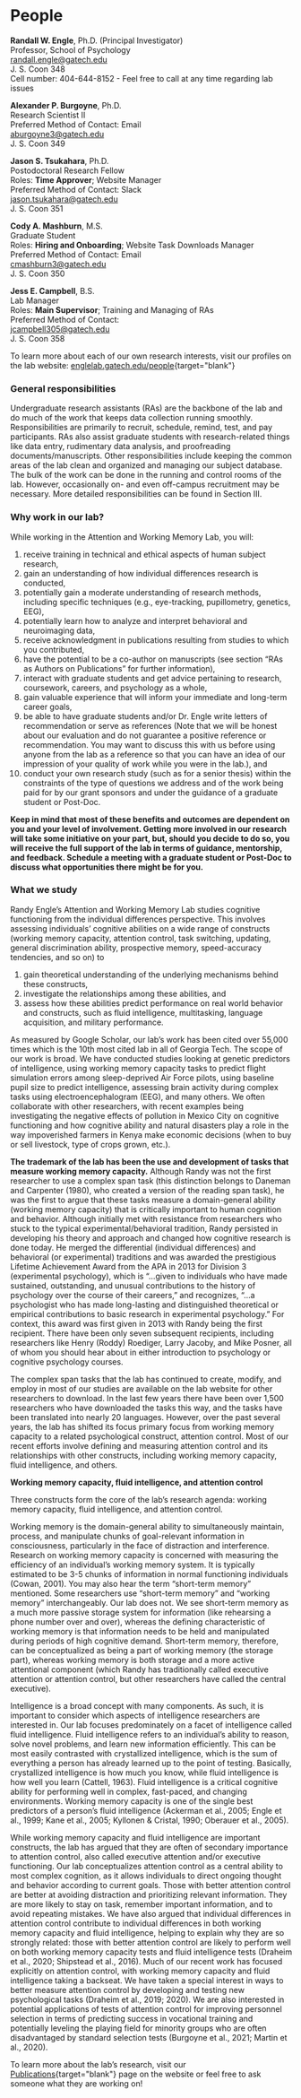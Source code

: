 # People

**Randall W. Engle**, Ph.D. (Principal Investigator)\
Professor, School of Psychology\
randall.engle@gatech.edu\
J. S. Coon 348\
Cell number: 404-644-8152 - Feel free to call at any time regarding lab issues

**Alexander P. Burgoyne**, Ph.D.\
Research Scientist II\
Preferred Method of Contact: Email\
aburgoyne3@gatech.edu\
J. S. Coon 349

**Jason S. Tsukahara**, Ph.D.\
Postodoctoral Research Fellow\
Roles: **Time Approver**; Website Manager\
Preferred Method of Contact: Slack\
jason.tsukahara@gatech.edu\
J. S. Coon 351

**Cody A. Mashburn**, M.S.\
Graduate Student\
Roles: **Hiring and Onboarding**; Website Task Downloads Manager\
Preferred Method of Contact: Email\
cmashburn3@gatech.edu\
J. S. Coon 350

**Jess E. Campbell**, B.S.\
Lab Manager\
Roles: **Main Supervisor**; Training and Managing of RAs\
Preferred Method of Contact:\
jcampbell305@gatech.edu\
J. S. Coon 358

To learn more about each of our own research interests, visit our profiles on the lab website: [englelab.gatech.edu/people](http://englelab.gatech.edu/people.html){target="blank"}

### General responsibilities

Undergraduate research assistants (RAs) are the backbone of the lab and do much of the work that keeps data collection running smoothly. Responsibilities are primarily to recruit, schedule, remind, test, and pay participants. RAs also assist graduate students with research-related things like data entry, rudimentary data analysis, and proofreading documents/manuscripts. Other responsibilities include keeping the common areas of the lab clean and organized and managing our subject database. The bulk of the work can be done in the running and control rooms of the lab. However, occasionally on- and even off-campus recruitment may be necessary. More detailed responsibilities can be found in Section III.

### Why work in our lab?

While working in the Attention and Working Memory Lab, you will:

1. receive training in technical and ethical aspects of human subject research,
2. gain an understanding of how individual differences research is conducted,
3. potentially gain a moderate understanding of research methods, including specific techniques (e.g., eye-tracking, pupillometry, genetics, EEG),
4. potentially learn how to analyze and interpret behavioral and neuroimaging data,
5. receive acknowledgment in publications resulting from studies to which you contributed,
6. have the potential to be a co-author on manuscripts (see section “RAs as Authors on Publications” for further information),
7. interact with graduate students and get advice pertaining to research, coursework, careers, and psychology as a whole,
8. gain valuable experience that will inform your immediate and long-term career goals,
9. be able to have graduate students and/or Dr. Engle write letters of recommendation or serve as references (Note that we will be honest about our evaluation and do not guarantee a positive reference or recommendation. You may want to discuss this with us before using anyone from the lab as a reference so that you can have an idea of our impression of your quality of work while you were in the lab.), and
10. conduct your own research study (such as for a senior thesis) within the constraints of the type of questions we address and of the work being paid for by our grant sponsors and under the guidance of a graduate student or Post-Doc.

**Keep in mind that most of these benefits and outcomes are dependent on you and your level of involvement. Getting more involved in our research will take some initiative on your part, but, should you decide to do so, you will receive the full support of the lab in terms of guidance, mentorship, and feedback. Schedule a meeting with a graduate student or Post-Doc to discuss what opportunities there might be for you.**

### What we study

Randy Engle’s Attention and Working Memory Lab studies cognitive functioning from the individual differences perspective. This involves assessing individuals’ cognitive abilities on a wide range of constructs (working memory capacity, attention control, task switching, updating, general discrimination ability, prospective memory, speed-accuracy tendencies, and so on) to

1. gain theoretical understanding of the underlying mechanisms behind these constructs,
2. investigate the relationships among these abilities, and
3. assess how these abilities predict performance on real world behavior and constructs, such as fluid intelligence, multitasking, language acquisition, and military performance.

As measured by Google Scholar, our lab’s work has been cited over 55,000 times which is the 10th most cited lab in all of Georgia Tech. The scope of our work is broad. We have conducted studies looking at genetic predictors of intelligence, using working memory capacity tasks to predict flight simulation errors among sleep-deprived Air Force pilots, using baseline pupil size to predict intelligence, assessing brain activity during complex tasks using electroencephalogram (EEG), and many others. We often collaborate with other researchers, with recent examples being investigating the negative effects of pollution in Mexico City on cognitive functioning and how cognitive ability and natural disasters play a role in the way impoverished farmers in Kenya make economic decisions (when to buy or sell livestock, type of crops grown, etc.).

**The trademark of the lab has been the use and development of tasks that measure working memory capacity.** Although Randy was not the first researcher to use a complex span task (this distinction belongs to Daneman and Carpenter (1980), who created a version of the reading span task), he was the first to argue that these tasks measure a domain-general ability (working memory capacity) that is critically important to human cognition and behavior. Although initially met with resistance from researchers who stuck to the typical experimental/behavioral tradition, Randy persisted in developing his theory and approach and changed how cognitive research is done today. He merged the differential (individual differences) and behavioral (or experimental) traditions and was awarded the prestigious Lifetime Achievement Award from the APA in 2013 for Division 3 (experimental psychology), which is “…given to individuals who have made sustained, outstanding, and unusual contributions to the history of psychology over the course of their careers,” and recognizes, “…a psychologist who has made long-lasting and distinguished theoretical or empirical contributions to basic research in experimental psychology.” For context, this award was first given in 2013 with Randy being the first recipient. There have been only seven subsequent recipients, including researchers like Henry (Roddy) Roediger, Larry Jacoby, and Mike Posner, all of whom you should hear about in either introduction to psychology or cognitive psychology courses.

The complex span tasks that the lab has continued to create, modify, and employ in most of our studies are available on the lab website for other researchers to download. In the last few years there have been over 1,500 researchers who have downloaded the tasks this way, and the tasks have been translated into nearly 20 languages. However, over the past several years, the lab has shifted its focus primary focus from working memory capacity to a related psychological construct, attention control. Most of our recent efforts involve defining and measuring attention control and its relationships with other constructs, including working memory capacity, fluid intelligence, and others.

**Working memory capacity, fluid intelligence, and attention control**

Three constructs form the core of the lab’s research agenda: working memory capacity, fluid intelligence, and attention control.

Working memory is the domain-general ability to simultaneously maintain, process, and manipulate chunks of goal-relevant information in consciousness, particularly in the face of distraction and interference. Research on working memory capacity is concerned with measuring the efficiency of an individual’s working memory system. It is typically estimated to be 3-5 chunks of information in normal functioning individuals (Cowan, 2001). You may also hear the term “short-term memory” mentioned. Some researchers use “short-term memory” and “working memory” interchangeably. Our lab does not. We see short-term memory as a much more passive storage system for information (like rehearsing a phone number over and over), whereas the defining characteristic of working memory is that information needs to be held and manipulated during periods of high cognitive demand. Short-term memory, therefore, can be conceptualized as being a part of working memory (the storage part), whereas working memory is both storage and a more active attentional component (which Randy has traditionally called executive attention or attention control, but other researchers have called the central executive).

Intelligence is a broad concept with many components. As such, it is important to consider which aspects of intelligence researchers are interested in. Our lab focuses predominately on a facet of intelligence called fluid intelligence. Fluid intelligence refers to an individual’s ability to reason, solve novel problems, and learn new information efficiently. This can be most easily contrasted with crystallized intelligence, which is the sum of everything a person has already learned up to the point of testing. Basically, crystallized intelligence is how much you know, while fluid intelligence is how well you learn (Cattell, 1963). Fluid intelligence is a critical cognitive ability for performing well in complex, fast-paced, and changing environments. Working memory capacity is one of the single best predictors of a person’s fluid intelligence (Ackerman et al., 2005; Engle et al., 1999; Kane et al., 2005; Kyllonen & Cristal, 1990; Oberauer et al., 2005).

While working memory capacity and fluid intelligence are important constructs, the lab has argued that they are often of secondary importance to attention control, also called executive attention and/or executive functioning. Our lab conceptualizes attention control as a central ability to most complex cognition, as it allows individuals to direct ongoing thought and behavior according to current goals. Those with better attention control are better at avoiding distraction and prioritizing relevant information. They are more likely to stay on task, remember important information, and to avoid repeating mistakes. We have also argued that individual differences in attention control contribute to individual differences in both working memory capacity and fluid intelligence, helping to explain why they are so strongly related: those with better attention control are likely to perform well on both working memory capacity tests and fluid intelligence tests (Draheim et al., 2020; Shipstead et al., 2016). Much of our recent work has focused explicitly on attention control, with working memory capacity and fluid intelligence taking a backseat. We have taken a special interest in ways to better measure attention control by developing and testing new psychological tasks (Draheim et al., 2019; 2020). We are also interested in potential applications of tests of attention control for improving personnel selection in terms of predicting success in vocational training and potentially leveling the playing field for minority groups who are often disadvantaged by standard selection tests (Burgoyne et al., 2021; Martin et al., 2020).

To learn more about the lab’s research, visit our [Publications](https://englelab.gatech.edu/publications.html){target="blank"} page on the website or feel free to ask someone what they are working on!
